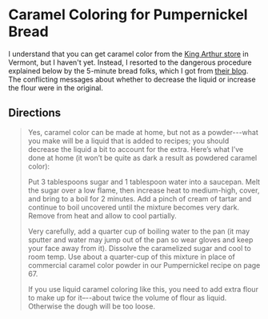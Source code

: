# Caramel Coloring for Pumpernickel Bread

I understand that you can get caramel color from the [King Arthur store](http://www.kingarthurflour.com/visit/) in Vermont, but I haven't yet.  Instead, I resorted to the dangerous procedure explained below by the 5-minute bread folks, which I got from [their blog](http://www.artisanbreadinfive.com/2008/10/26/pumpernickel-bread-how-to-make-your-own-caramel-coloring).  The conflicting messages about whether to decrease the liquid or increase the flour were in the original.

## Directions

> Yes, caramel color can be made at home, but not as a powder---what you make will be a liquid that is added to recipes; you should decrease the liquid a bit to account for the extra. Here’s what I’ve done at home (it won’t be quite as dark a result as powdered caramel color): 
>
> Put 3 tablespoons sugar and 1 tablespoon water into a saucepan. Melt the sugar over a low flame, then increase heat to medium-high, cover, and bring to a boil for 2 minutes. Add a pinch of cream of tartar and continue to boil uncovered until the mixture becomes very dark. Remove from heat and allow to cool partially. 
>
> Very carefully, add a quarter cup of boiling water to the pan (it may sputter and water may jump out of the pan so wear gloves and keep your face away from it). Dissolve the caramelized sugar and cool to room temp. Use about a quarter-cup of this mixture in place of commercial caramel color powder in our Pumpernickel recipe on page 67.
>
> If you use liquid caramel coloring like this, you need to add extra flour to make up for it–--about twice the volume of flour as liquid.  Otherwise the dough will be too loose.
